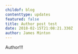 ```yaml
---
childof: blog
contenttype: updates
featured: false
title: Author post test
date: 2018-02-15T21:08:21.330Z
author: James Minton
---
```

Author!!!
